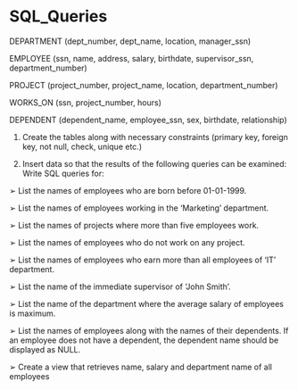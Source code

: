 # SQL_Queries

DEPARTMENT (dept_number, dept_name, location, manager_ssn)

EMPLOYEE (ssn, name, address, salary, birthdate, supervisor_ssn, department_number)

PROJECT (project_number, project_name, location, department_number)

WORKS_ON (ssn, project_number, hours)

DEPENDENT (dependent_name, employee_ssn, sex, birthdate, relationship)

1. Create the tables along with necessary constraints (primary key, foreign 
key, not null, check, unique etc.)

2. Insert data so that the results of the following queries can be examined:
Write SQL queries for:

➢ List the names of employees who are born before 01-01-1999.

➢ List the names of employees working in the ‘Marketing’ department.

➢ List the names of projects where more than five employees work.

➢ List the names of employees who do not work on any project.

➢ List the names of employees who earn more than all employees of ‘IT’ 
department.

➢ List the name of the immediate supervisor of ‘John Smith’.

➢ List the name of the department where the average salary of employees 
is maximum.

➢ List the names of employees along with the names of their dependents. 
If an employee does not have a dependent, the dependent name should 
be displayed as NULL.

➢ Create a view that retrieves name, salary and department name of all 
employees
